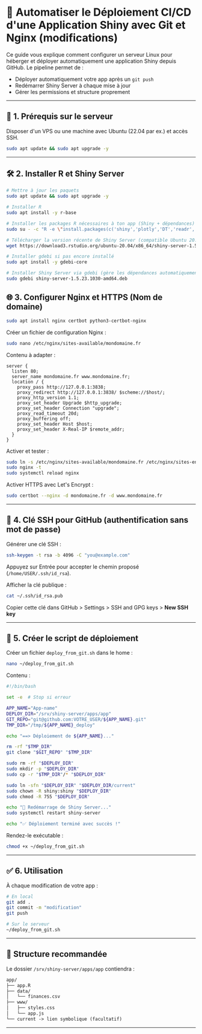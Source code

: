 # 🚀 Automatiser le Déploiement CI/CD d'une Application Shiny avec Git et Nginx (modifications)

Ce guide vous explique comment configurer un serveur Linux pour héberger et déployer automatiquement une application Shiny depuis GitHub. Le pipeline permet de :

- Déployer automatiquement votre app après un `git push`
- Redémarrer Shiny Server à chaque mise à jour
- Gérer les permissions et structure proprement

---

## 🧱 1. Prérequis sur le serveur

Disposer d'un VPS ou une machine avec Ubuntu (22.04 par ex.) et accès SSH.

```bash
sudo apt update && sudo apt upgrade -y
```

---

## 🛠️ 2. Installer R et Shiny Server

```bash
# Mettre à jour les paquets
sudo apt update && sudo apt upgrade -y

# Installer R
sudo apt install -y r-base

# Installer les packages R nécessaires à ton app (Shiny + dépendances)
sudo su - -c "R -e \"install.packages(c('shiny','plotly','DT','readr','dplyr','tidyr','lubridate','scales','cachem','digest'), repos='https://cloud.r-project.org/')\""

# Télécharger la version récente de Shiny Server (compatible Ubuntu 20.04 / 22.04)
wget https://download3.rstudio.org/ubuntu-20.04/x86_64/shiny-server-1.5.23.1030-amd64.deb

# Installer gdebi si pas encore installé
sudo apt install -y gdebi-core

# Installer Shiny Server via gdebi (gère les dépendances automatiquement)
sudo gdebi shiny-server-1.5.23.1030-amd64.deb


```


## 🌐 3. Configurer Nginx et HTTPS (Nom de domaine)

```bash
sudo apt install nginx certbot python3-certbot-nginx
```

Créer un fichier de configuration Nginx :

```bash
sudo nano /etc/nginx/sites-available/mondomaine.fr
```

Contenu à adapter :

```nginx
server {
  listen 80;
  server_name mondomaine.fr www.mondomaine.fr;
  location / {
    proxy_pass http://127.0.0.1:3838;
    proxy_redirect http://127.0.0.1:3838/ $scheme://$host/;
    proxy_http_version 1.1;
    proxy_set_header Upgrade $http_upgrade;
    proxy_set_header Connection "upgrade";
    proxy_read_timeout 20d;
    proxy_buffering off;
    proxy_set_header Host $host;
    proxy_set_header X-Real-IP $remote_addr;
  }
}
```

Activer et tester :

```bash
sudo ln -s /etc/nginx/sites-available/mondomaine.fr /etc/nginx/sites-enabled/
sudo nginx -t
sudo systemctl reload nginx
```

Activer HTTPS avec Let's Encrypt :

```bash
sudo certbot --nginx -d mondomaine.fr -d www.mondomaine.fr
```

---

## 🔐 4. Clé SSH pour GitHub (authentification sans mot de passe)

Générer une clé SSH :

```bash
ssh-keygen -t rsa -b 4096 -C "you@example.com"
```

Appuyez sur Entrée pour accepter le chemin proposé (`/home/USER/.ssh/id_rsa`).

Afficher la clé publique :

```bash
cat ~/.ssh/id_rsa.pub
```

Copier cette clé dans GitHub > Settings > SSH and GPG keys > **New SSH key**

---

## 🚀 5. Créer le script de déploiement

Créer un fichier `deploy_from_git.sh` dans le home :

```bash
nano ~/deploy_from_git.sh
```

Contenu :

```bash
#!/bin/bash

set -e  # Stop si erreur

APP_NAME="App-name"
DEPLOY_DIR="/srv/shiny-server/apps/app"
GIT_REPO="git@github.com:VOTRE_USER/${APP_NAME}.git"
TMP_DIR="/tmp/${APP_NAME}_deploy"

echo "==> Déploiement de ${APP_NAME}..."

rm -rf "$TMP_DIR"
git clone "$GIT_REPO" "$TMP_DIR"

sudo rm -rf "$DEPLOY_DIR"
sudo mkdir -p "$DEPLOY_DIR"
sudo cp -r "$TMP_DIR"/* "$DEPLOY_DIR"

sudo ln -sfn "$DEPLOY_DIR" "$DEPLOY_DIR/current"
sudo chown -R shiny:shiny "$DEPLOY_DIR"
sudo chmod -R 755 "$DEPLOY_DIR"

echo "🔄 Redémarrage de Shiny Server..."
sudo systemctl restart shiny-server

echo "✅ Déploiement terminé avec succès !"
```

Rendez-le exécutable :

```bash
chmod +x ~/deploy_from_git.sh
```

---

## ✅ 6. Utilisation

À chaque modification de votre app :

```bash
# En local
git add .
git commit -m "modification"
git push

# Sur le serveur
~/deploy_from_git.sh
```

---

## 📁 Structure recommandée

Le dossier `/srv/shiny-server/apps/app` contiendra :

```txt
app/
├── app.R
├── data/
│   └── finances.csv
├── www/
│   ├── styles.css
│   └── app.js
└── current -> lien symbolique (facultatif)
```

---
